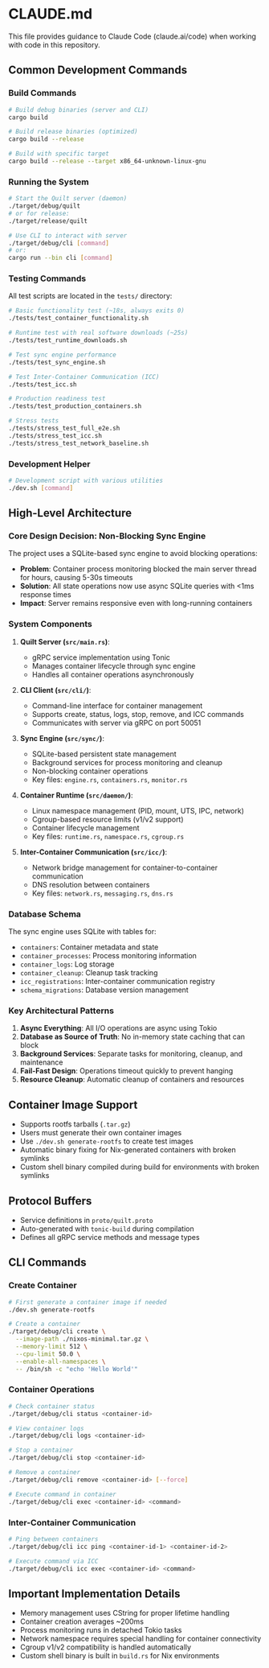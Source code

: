 # CLAUDE.md

This file provides guidance to Claude Code (claude.ai/code) when working with code in this repository.

## Common Development Commands

### Build Commands
```bash
# Build debug binaries (server and CLI)
cargo build

# Build release binaries (optimized)
cargo build --release

# Build with specific target
cargo build --release --target x86_64-unknown-linux-gnu
```

### Running the System
```bash
# Start the Quilt server (daemon)
./target/debug/quilt
# or for release:
./target/release/quilt

# Use CLI to interact with server
./target/debug/cli [command]
# or:
cargo run --bin cli [command]
```

### Testing Commands
All test scripts are located in the `tests/` directory:

```bash
# Basic functionality test (~18s, always exits 0)
./tests/test_container_functionality.sh

# Runtime test with real software downloads (~25s)
./tests/test_runtime_downloads.sh

# Test sync engine performance
./tests/test_sync_engine.sh

# Test Inter-Container Communication (ICC)
./tests/test_icc.sh

# Production readiness test
./tests/test_production_containers.sh

# Stress tests
./tests/stress_test_full_e2e.sh
./tests/stress_test_icc.sh
./tests/stress_test_network_baseline.sh
```

### Development Helper
```bash
# Development script with various utilities
./dev.sh [command]
```

## High-Level Architecture

### Core Design Decision: Non-Blocking Sync Engine
The project uses a SQLite-based sync engine to avoid blocking operations:
- **Problem**: Container process monitoring blocked the main server thread for hours, causing 5-30s timeouts
- **Solution**: All state operations now use async SQLite queries with <1ms response times
- **Impact**: Server remains responsive even with long-running containers

### System Components

1. **Quilt Server (`src/main.rs`)**: 
   - gRPC service implementation using Tonic
   - Manages container lifecycle through sync engine
   - Handles all container operations asynchronously

2. **CLI Client (`src/cli/`)**: 
   - Command-line interface for container management
   - Supports create, status, logs, stop, remove, and ICC commands
   - Communicates with server via gRPC on port 50051

3. **Sync Engine (`src/sync/`)**: 
   - SQLite-based persistent state management
   - Background services for process monitoring and cleanup
   - Non-blocking container operations
   - Key files: `engine.rs`, `containers.rs`, `monitor.rs`

4. **Container Runtime (`src/daemon/`)**:
   - Linux namespace management (PID, mount, UTS, IPC, network)
   - Cgroup-based resource limits (v1/v2 support)
   - Container lifecycle management
   - Key files: `runtime.rs`, `namespace.rs`, `cgroup.rs`

5. **Inter-Container Communication (`src/icc/`)**:
   - Network bridge management for container-to-container communication
   - DNS resolution between containers
   - Key files: `network.rs`, `messaging.rs`, `dns.rs`

### Database Schema
The sync engine uses SQLite with tables for:
- `containers`: Container metadata and state
- `container_processes`: Process monitoring information  
- `container_logs`: Log storage
- `container_cleanup`: Cleanup task tracking
- `icc_registrations`: Inter-container communication registry
- `schema_migrations`: Database version management

### Key Architectural Patterns

1. **Async Everything**: All I/O operations are async using Tokio
2. **Database as Source of Truth**: No in-memory state caching that can block
3. **Background Services**: Separate tasks for monitoring, cleanup, and maintenance
4. **Fail-Fast Design**: Operations timeout quickly to prevent hanging
5. **Resource Cleanup**: Automatic cleanup of containers and resources

## Container Image Support

- Supports rootfs tarballs (`.tar.gz`)
- Users must generate their own container images
- Use `./dev.sh generate-rootfs` to create test images
- Automatic binary fixing for Nix-generated containers with broken symlinks
- Custom shell binary compiled during build for environments with broken symlinks

## Protocol Buffers

- Service definitions in `proto/quilt.proto`
- Auto-generated with `tonic-build` during compilation
- Defines all gRPC service methods and message types

## CLI Commands

### Create Container
```bash
# First generate a container image if needed
./dev.sh generate-rootfs

# Create a container
./target/debug/cli create \
  --image-path ./nixos-minimal.tar.gz \
  --memory-limit 512 \
  --cpu-limit 50.0 \
  --enable-all-namespaces \
  -- /bin/sh -c "echo 'Hello World'"
```

### Container Operations
```bash
# Check container status
./target/debug/cli status <container-id>

# View container logs
./target/debug/cli logs <container-id>

# Stop a container
./target/debug/cli stop <container-id>

# Remove a container
./target/debug/cli remove <container-id> [--force]

# Execute command in container
./target/debug/cli exec <container-id> <command>
```

### Inter-Container Communication
```bash
# Ping between containers
./target/debug/cli icc ping <container-id-1> <container-id-2>

# Execute command via ICC
./target/debug/cli icc exec <container-id> <command>
```

## Important Implementation Details

- Memory management uses CString for proper lifetime handling
- Container creation averages ~200ms
- Process monitoring runs in detached Tokio tasks
- Network namespace requires special handling for container connectivity
- Cgroup v1/v2 compatibility is handled automatically
- Custom shell binary is built in `build.rs` for Nix environments